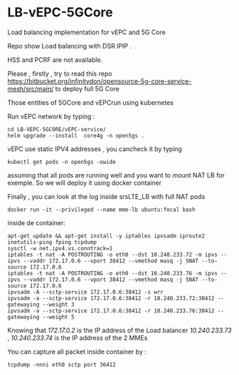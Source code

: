 # LB-vEPC-5GCore
Load balancing implementation for vEPC and 5G Core

Repo show Load balancing with DSR IPIP .

HSS and PCRF are not available.

Please , firstly , try to read this repo https://bitbucket.org/infinitydon/opensource-5g-core-service-mesh/src/main/ to deploy full 5G Core

Those entities of 5GCore and vEPCrun using kubernetes

Run vEPC network by typing :

```
cd LB-VEPC-5GCORE/vEPC-service/
helm upgrade --install  core4g -n open5gs .
```
vEPC use static IPV4 addresses , you cancheck it by typing 

```
kubectl get pods -n open5gs -owide
```

assuming that all pods are running well and you want to mount NAT LB for exemple. So we will deploy it using docker container

Finally , you can look at the log inside srsLTE_LB with full NAT pods

```
docker run -it --privileged --name mme-lb ubuntu:focal bash
```

inside de container:

```
apt-get update && apt-get install -y iptables ipvsadm iproute2 inetutils-ping fping tcpdump
sysctl -w net.ipv4.vs.conntrack=1
iptables -t nat -A POSTROUTING -o eth0 --dst 10.240.233.72 -m ipvs --ipvs --vaddr 172.17.0.6 --vport 38412 --vmethod masq -j SNAT --to-source 172.17.0.6
iptables -t nat -A POSTROUTING -o eth0 --dst 10.240.233.76 -m ipvs --ipvs --vaddr 172.17.0.6 --vport 38412 --vmethod masq -j SNAT --to-source 172.17.0.6
ipvsadm -A --sctp-service 172.17.0.6:38412 -s wrr
ipvsadm -a --sctp-service 172.17.0.6:38412 -r 10.240.233.72:38412 --gatewaying --weight 3
ipvsadm -a --sctp-service 172.17.0.6:38412 -r 10.240.233.76:38412 --gatewaying --weight 5
```
Knowing that 
*172.17.0.2* is the IP address of the Load balancer
*10.240.233.73* , *10.240.233.74* is the IP address of the 2 MMEs

You can capture all packet inside container by :
```
tcpdump -nnni eth0 sctp port 36412
```
